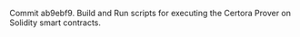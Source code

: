 Commit ab9ebf9.                    Build and Run scripts for executing the Certora Prover on Solidity smart contracts.